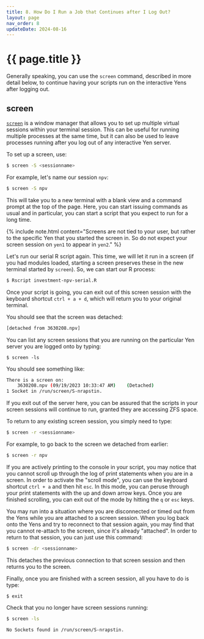 ```yaml
---
title: 8. How Do I Run a Job that Continues after I Log Out?
layout: page
nav_order: 8
updateDate: 2024-08-16
---
```


# {{ page.title }}

Generally speaking, you can use the `screen` command, described in more detail below, to continue having your scripts run on the 
interactive Yens after logging out. 

## screen
<a href="https://www.gnu.org/software/screen/manual/screen.html" target="_blank">`screen`</a> is a window manager that allows you to set up 
multiple virtual sessions within your terminal session. This can be useful for running multiple processes at the same time, 
but it can also be used to leave processes running after you log out of any interactive Yen server.

To set up a screen, use:

```bash
$ screen -S <sessionname>
```

For example, let's name our session `npv`:

```bash
$ screen -S npv
```

This will take you to a new terminal with a blank view and a command prompt at the top of the page. 
Here, you can start issuing commands as usual and in particular, you can start a script that you expect to run for a long time.

{% include note.html content="Screens are not tied to your user, but rather to the specific Yen that you started the screen in. So do not expect your screen session on `yen1` to appear in `yen2`." %}

Let's run our serial R script again. This time, we will let it run in a screen (if you had modules loaded, 
starting a screen preserves these in the new terminal started by `screen`). So, we can start our R process:

```bash
$ Rscript investment-npv-serial.R 
```

Once your script is going, you can exit out of this screen session with the keyboard shortcut `ctrl + a + d`, which will return you to your original terminal. 

You should see that the screen was detached:

```bash
[detached from 3630208.npv]
```

You can list any screen sessions that you are running on the particular Yen server you are logged onto by typing:
```
$ screen -ls
```

You should see something like:
```bash
There is a screen on:
	3630208.npv	(09/19/2023 10:33:47 AM)	(Detached)
1 Socket in /run/screen/S-nrapstin.
```

If you exit out of the server here, you can be assured that the scripts in your screen sessions will continue to run, granted they are accessing ZFS space.

To return to any existing screen session, you simply need to type:
```bash
$ screen -r <sessionname>
```

For example, to go back to the screen we detached from earlier:

```bash
$ screen -r npv 
```

If you are actively printing to the console in your script, you may notice that you cannot scroll up through the log of print statements when you are in a screen. 
In order to activate the "scroll mode", you can use the keyboard shortcut `ctrl + a` and then hit `esc`. 
In this mode, you can peruse through your print statements with the up and down arrow keys. Once you are finished scrolling, you can exit out of the mode by hitting the `q` or `esc` keys.

You may run into a situation where you are disconnected or timed out from the Yens while you are attached to a screen session. 
When you log back onto the Yens and try to reconnect to that session again, you may find that you cannot re-attach to the screen, since it's already "attached".
 In order to return to that session, you can just use this command:
```bash
$ screen -dr <sessionname>
```

This detaches the previous connection to that screen session and then returns you to the screen.

Finally, once you are finished with a screen session, all you have to do is type:
```
$ exit
```

Check that you no longer have screen sessions running:
```bash
$ screen -ls
```

```bash
No Sockets found in /run/screen/S-nrapstin.
```
